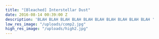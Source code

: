 ```yaml
---
title: "[Bleached] Interstellar Dust"
date: 2016-08-14 00:39:00 Z
description: 'BLAH BLAH BLAH BLAH BLAH BLAH BLAH BLAH BLAH BLAH '
low_res_image: "/uploads/comp2.jpg"
high_res_image: "/uploads/high2.jpg"
---
```


